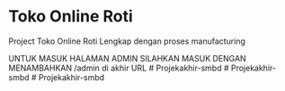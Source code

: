 # Toko Online Roti
Project Toko Online Roti Lengkap dengan proses manufacturing

UNTUK MASUK HALAMAN ADMIN SILAHKAN MASUK DENGAN MENAMBAHKAN /admin di akhir URL
#   P r o j e k a k h i r - s m b d  
 #   P r o j e k a k h i r - s m b d  
 #   P r o j e k a k h i r - s m b d  
 